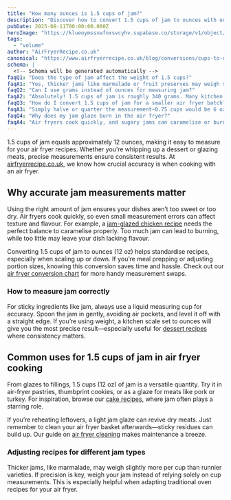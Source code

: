 ```yaml
---
title: "How many ounces is 1.5 cups of jam?"
description: "Discover how to convert 1.5 cups of jam to ounces with our easy guide—perfect for air fryer recipes and precise measurements."
pubDate: 2025-08-11T00:00:00.000Z
heroImage: "https://klueoymssxwfnxsvcyhv.supabase.co/storage/v1/object/public/Shmucket/how-many-ounces-is-1-5-cups-of-jam.webp"
tags:
  - "volume"
author: "AirFryerRecipe.co.uk"
canonical: "https://www.airfryerrecipe.co.uk/blog/conversions/cups-to-ounces/how-many-ounces-is-1-5-cups-of-jam"
schema: |
  <!-- Schema will be generated automatically -->
faqQ1: "Does the type of jam affect the weight of 1.5 cups?"
faqA1: "Yes, thicker jams like marmalade or fruit preserves may weigh slightly more per cup than runnier jams. For absolute accuracy, weighing your jam with a kitchen scale is best, especially in air fryer cooking where consistency matters."
faqQ2: "Can I use grams instead of ounces for measuring jam?"
faqA2: "Absolutely! 1.5 cups of jam is roughly 340 grams. Many kitchen scales switch between ounces and grams, making it easy to measure jam for international recipes or precise air fryer cooking."
faqQ3: "How do I convert 1.5 cups of jam for a smaller air fryer batch?"
faqA3: "Simply halve or quarter the measurement—0.75 cups would be 6 oz, and 0.375 cups would be 3 oz. Air fryers excel at smaller portions, so adjusting jam quantities ensures perfect results without waste."
faqQ4: "Why does my jam glaze burn in the air fryer?"
faqA4: "Air fryers cook quickly, and sugary jams can caramelise or burn if applied too thickly. Brush a thin, even layer and check frequently. Reducing temperature slightly (by 10°C) can also help prevent burning."
---
```

<p>1.5 cups of jam equals approximately 12 ounces, making it easy to measure for your air fryer recipes. Whether you’re whipping up a dessert or glazing meats, precise measurements ensure consistent results. At <a href=https://www.airfryerrecipe.co.uk/>airfryerrecipe.co.uk</a>, we know how crucial accuracy is when cooking with an air fryer.</p>

<h2>Why accurate jam measurements matter</h2>  
<p>Using the right amount of jam ensures your dishes aren’t too sweet or too dry. Air fryers cook quickly, so even small measurement errors can affect texture and flavour. For example, a <a href=https://www.airfryerrecipe.co.uk/recipes>jam-glazed chicken recipe</a> needs the perfect balance to caramelise properly. Too much jam can lead to burning, while too little may leave your dish lacking flavour.</p>  

<p>Converting 1.5 cups of jam to ounces (12 oz) helps standardise recipes, especially when scaling up or down. If you’re meal prepping or adjusting portion sizes, knowing this conversion saves time and hassle. Check out our <a href=https://www.airfryerrecipe.co.uk/air-fryer-conversion-chart>air fryer conversion chart</a> for more handy measurement swaps.</p>  

<h3>How to measure jam correctly</h3>  
<p>For sticky ingredients like jam, always use a liquid measuring cup for accuracy. Spoon the jam in gently, avoiding air pockets, and level it off with a straight edge. If you’re using weight, a kitchen scale set to ounces will give you the most precise result—especially useful for <a href=https://www.airfryerrecipe.co.uk/recipe-category/dessert>dessert recipes</a> where consistency matters.</p>  

<h2>Common uses for 1.5 cups of jam in air fryer cooking</h2>  
<p>From glazes to fillings, 1.5 cups (12 oz) of jam is a versatile quantity. Try it in air-fryer pastries, thumbprint cookies, or as a glaze for meats like pork or turkey. For inspiration, browse our <a href=https://www.airfryerrecipe.co.uk/recipe-category/cakes>cake recipes</a>, where jam often plays a starring role.</p>  

<p>If you’re reheating leftovers, a light jam glaze can revive dry meats. Just remember to clean your air fryer basket afterwards—sticky residues can build up. Our guide on <a href=https://www.airfryerrecipe.co.uk/air-fryer-cleaner>air fryer cleaning</a> makes maintenance a breeze.</p>  

<h3>Adjusting recipes for different jam types</h3>  
<p>Thicker jams, like marmalade, may weigh slightly more per cup than runnier varieties. If precision is key, weigh your jam instead of relying solely on cup measurements. This is especially helpful when adapting traditional oven recipes for your air fryer.</p>
